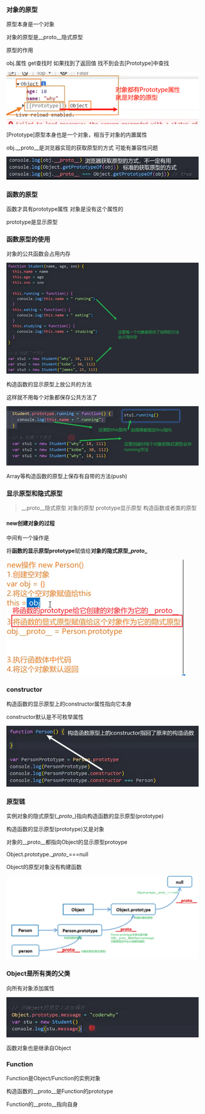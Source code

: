 ### 对象的原型

原型本身是一个对象

对象的原型是\__proto__隐式原型

原型的作用

obj.属性 get查找时 如果找到了返回值 找不到会去[Prototype]中查找

![image-20240315233643720](img/image-20240315233643720.png)

[Prototype]原型本身也是一个对象，相当于对象的内置属性

obj.\__proto__是浏览器实现的获取原型的方式 可能有兼容性问题

![image-20230917165136148](img/image-20230917165136148.png)

### 函数的原型

函数才具有prototype属性 对象是没有这个属性的

prototype是显示原型

### 函数原型的使用

对象的公共函数会占用内存

 ![image-20240316014802616](img/image-20240316014802616.png)



构造函数的显示原型上放公共的方法

这样就不用每个对象都保存公共方法了

![image-20240316015208149](img/image-20240316015208149.png)

Array等构造函数的原型上保存有自带的方法(push)

### 显示原型和隐式原型

> \__proto__隐式原型 对象的原型
> prototype显示原型 构造函数或者类的原型

#### new创建对象的过程

中间有一个操作是

将**函数的显示原型prototype**赋值给**对象的隐式原型\__proto__**

![image-20230917191134860](img/image-20230917191134860.png)





### constructor

构造函数的显示原型上的constructor属性指向它本身

constructor默认是不可枚举属性

![image-20230917203556534](img/image-20230917203556534.png)

### 原型链

实例对象的隐式原型(\__proto__)指向构造函数的显示原型(prototype)

构造函数的显示原型(prototype)又是对象

对象的\__proto__都指向Object的显示原型protoype

Object.prototype.\__proto__===null

Object的原型对象没有构建函数

![image-20240317120258967](img/image-20240317120258967.png)

### Object是所有类的父类

向所有对象添加属性

![image-20240317130015971](img/image-20240317130015971.png)

函数对象也是继承自Object

### Function

Function是Object/Function的实例对象

构造函数的\__proto__是Function的prototype

Function的\__proto__指向自身